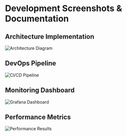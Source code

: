 # Development Screenshots & Documentation

## Architecture Implementation
![Architecture Diagram](screenshots/architecture.png)

## DevOps Pipeline
![CI/CD Pipeline](screenshots/cicd-pipeline.png)

## Monitoring Dashboard
![Grafana Dashboard](screenshots/monitoring.png)

## Performance Metrics
![Performance Results](screenshots/performance.png)
